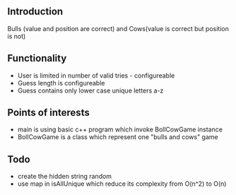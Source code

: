 <h2>Introduction</h2>
Bulls (value and position are correct) and Cows(value is correct but position is not)


<h2>Functionality</h2>
<ul>
<li>User is limited in number of valid tries - configureable</li>
<li>Guess length is configureable</li>
<li>Guess contains only lower case unique letters a-z</li>
</ul>

<h2>Points of interests</h2>
<ul>
<li>main is using basic c++ program which invoke BollCowGame instance</li>
<li>BollCowGame is a class which represent one "bulls and cows" game</li>
</ul>


<h2>Todo</h2>
<ul>
<li>create the hidden string random</li>
<li>use map in isAllUnique which reduce its complexity from O(n^2) to O(n)</li>
</ul>